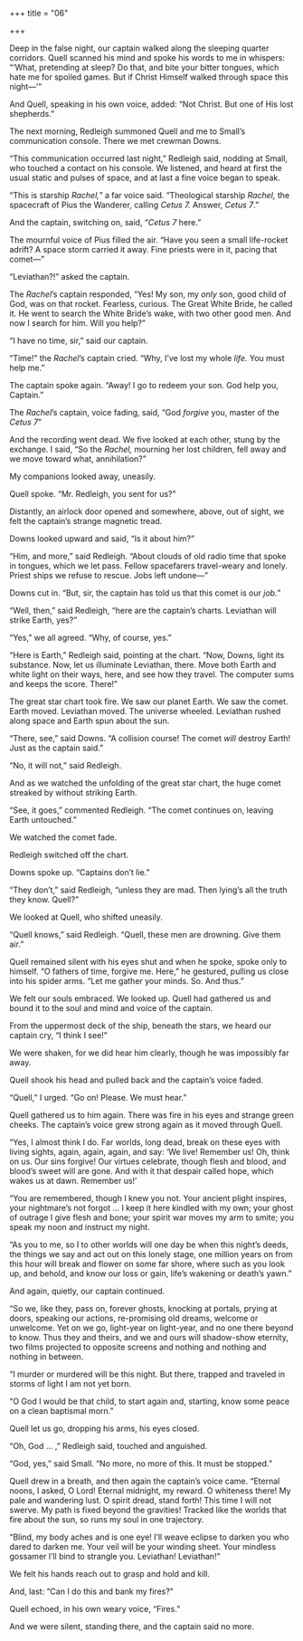 +++
title = "06"

+++





Deep in the false night, our captain walked along the sleeping quarter corridors. Quell scanned his mind and spoke his words to me in whispers: “‘What, pretending at sleep? Do that, and bite your bitter tongues, which hate me for spoiled games. But if Christ Himself walked through space this night—’”

And Quell, speaking in his own voice, added: “Not Christ. But one of His lost shepherds.”



The next morning, Redleigh summoned Quell and me to Small’s communication console. There we met crewman Downs.

“This communication occurred last night,” Redleigh said, nodding at Small, who touched a contact on his console. We listened, and heard at first the usual static and pulses of space, and at last a fine voice began to speak.

“This is starship *Rachel,”* a far voice said. “Theological starship *Rachel,* the spacecraft of Pius the Wanderer, calling *Cetus 7.* Answer, *Cetus 7*.”

And the captain, switching on, said, “*Cetus 7* here.”

The mournful voice of Pius filled the air. “Have you seen a small life-rocket adrift? A space storm carried it away. Fine priests were in it, pacing that comet—”

“Leviathan?\!” asked the captain.

The *Rachel*’s captain responded, “Yes\! My son, my *only* son, good child of God, was on that rocket. Fearless, curious. The Great White Bride, he called it. He went to search the White Bride’s wake, with two other good men. And now I search for him. Will you help?”

“I have no time, sir,” said our captain.

“Time\!” the *Rachel*’s captain cried. “Why, I’ve lost my whole *life.* You must help me.”

The captain spoke again. “Away\! I go to redeem your son. God help you, Captain.”

The *Rachel*’s captain, voice fading, said, “God *forgive* you, master of the *Cetus 7*”

And the recording went dead. We five looked at each other, stung by the exchange. I said, “So the *Rachel,* mourning her lost children, fell away and we move toward what, annihilation?”

My companions looked away, uneasily.

Quell spoke. “Mr. Redleigh, you sent for us?”

Distantly, an airlock door opened and somewhere, above, out of sight, we felt the captain’s strange magnetic tread.

Downs looked upward and said, “Is it about him?”

“Him, and more,” said Redleigh. “About clouds of old radio time that spoke in tongues, which we let pass. Fellow spacefarers travel-weary and lonely. Priest ships we refuse to rescue. Jobs left undone—”

Downs cut in. “But, sir, the captain has told us that this comet is our *job.”*

“Well, then,” said Redleigh, “here are the captain’s charts. Leviathan will strike Earth, yes?”

“Yes,” we all agreed. “Why, of course, yes.”

“Here is Earth,” Redleigh said, pointing at the chart. “Now, Downs, light its substance. Now, let us illuminate Leviathan, there. Move both Earth and white light on their ways, here, and see how they travel. The computer sums and keeps the score. There\!”

The great star chart took fire. We saw our planet Earth. We saw the comet. Earth moved. Leviathan moved. The universe wheeled. Leviathan rushed along space and Earth spun about the sun.

“There, see,” said Downs. “A collision course\! The comet *will* destroy Earth\! Just as the captain said.”

“No, it will not,” said Redleigh.

And as we watched the unfolding of the great star chart, the huge comet streaked by without striking Earth.

“See, it goes,” commented Redleigh. “The comet continues on, leaving Earth untouched.”

We watched the comet fade.

Redleigh switched off the chart.

Downs spoke up. “Captains don’t lie.”

“They don’t,” said Redleigh, “unless they are mad. Then lying’s all the truth they know. Quell?”

We looked at Quell, who shifted uneasily.

“Quell knows,” said Redleigh. “Quell, these men are drowning. Give them air.”

Quell remained silent with his eyes shut and when he spoke, spoke only to himself. “O fathers of time, forgive me. Here,” he gestured, pulling us close into his spider arms. “Let me gather your minds. So. And thus.”

We felt our souls embraced. We looked up. Quell had gathered us and bound it to the soul and mind and voice of the captain.

From the uppermost deck of the ship, beneath the stars, we heard our captain cry, “I think I see\!”

We were shaken, for we did hear him clearly, though he was impossibly far away.

Quell shook his head and pulled back and the captain’s voice faded.

“Quell,” I urged. “Go on\! Please. We must hear.”

Quell gathered us to him again. There was fire in his eyes and strange green cheeks. The captain’s voice grew strong again as it moved through Quell.

“Yes, I almost think I do. Far worlds, long dead, break on these eyes with living sights, again, again, again, and say: ‘We live\! Remember us\! Oh, think on us. Our sins forgive\! Our virtues celebrate, though flesh and blood, and blood’s sweet will are gone. And with it that despair called hope, which wakes us at dawn. Remember us\!’

“You are remembered, though I knew you not. Your ancient plight inspires, your nightmare’s not forgot … I keep it here kindled with my own; your ghost of outrage I give flesh and bone; your spirit war moves my arm to smite; you speak my noon and instruct my night.

“As you to me, so I to other worlds will one day be when this night’s deeds, the things we say and act out on this lonely stage, one million years on from this hour will break and flower on some far shore, where such as you look up, and behold, and know our loss or gain, life’s wakening or death’s yawn.”

And again, quietly, our captain continued.

“So we, like they, pass on, forever ghosts, knocking at portals, prying at doors, speaking our actions, re-promising old dreams, welcome or unwelcome. Yet on we go, light-year on light-year, and no one there beyond to know. Thus they and theirs, and we and ours will shadow-show eternity, two films projected to opposite screens and nothing and nothing and nothing in between.

“I murder or murdered will be this night. But there, trapped and traveled in storms of light I am not yet born.

“O God I would be that child, to start again and, starting, know some peace on a clean baptismal morn.”

Quell let us go, dropping his arms, his eyes closed.

“Oh, God … ,” Redleigh said, touched and anguished.

“God, yes,” said Small. “No more, no more of this. It must be stopped.”

Quell drew in a breath, and then again the captain’s voice came. “Eternal noons, I asked, O Lord\! Eternal midnight, my reward. O whiteness there\! My pale and wandering lust. O spirit dread, stand forth\! This time I will not swerve. My path is fixed beyond the gravities\! Tracked like the worlds that fire about the sun, so runs my soul in one trajectory.

“Blind, my body aches and is one eye\! I’ll weave eclipse to darken you who dared to darken me. Your veil will be your winding sheet. Your mindless gossamer I’ll bind to strangle you. Leviathan\! Leviathan\!”

We felt his hands reach out to grasp and hold and kill.

And, last: “Can I do this and bank my fires?”

Quell echoed, in his own weary voice, “Fires.”

And we were silent, standing there, and the captain said no more.




